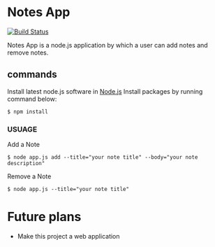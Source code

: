 # Notes App

[![Build Status](https://travis-ci.org/joemccann/dillinger.svg?branch=master)](https://travis-ci.org/saisk73/Notes-App)

Notes App is a node.js application by which a user can add notes and remove notes.
## commands
Install latest node.js software in [Node.js](https://nodejs.org/)
Install packages by running command below:

    $ npm install
### USUAGE
Add a Note

    $ node app.js add --title="your note title" --body="your note description"

Remove a Note

    $ node app.js --title="your note title"
    

# Future plans

  - Make this project a web application 
